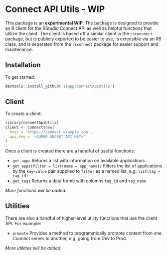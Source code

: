 # Connect API Utils - **WIP**

This package is an **experimental WIP**. The package is designed to provide an R client for the RStudio Connect API as well as helpful functions that utilize the client. The client is based off a similar client in the `rsconnnect` package, but is publicly exported to be easier to use, is extensible via an R6 class, and is separated from the `rsconnect` package for easier support and maintenance. 

## Installation

To get started:

```r
devtools::install_github('slopp/connectApiUtils')
```

## Client

To create a client:

```r
library(connectApiUtils)
client <- Connect$new(
  host = 'https://connect.example.com',
  api_key = '<SUPER SECRET API KEY>'
)
``` 

Once a client is created there are a handful of useful functions:

- `get_apps` Returns a list with information on available applications
- `get_apps(filter = list(name = app_name))` Filters the list of applications by the `key=value` pair supplied to `filter` as a named list, e.g: `list(tag = tag_id)`
- `get_tags` Returns a data frame with columns `tag_id` and `tag_name`

*More functions will be added.*

## Utilities

There are also a handful of higher-level utility functions that use the client API. For example:

- `promote` Provides a method to programatically promote content from one Connect server to another, e.g. going from Dev to Prod.

*More utilities will be added.*

